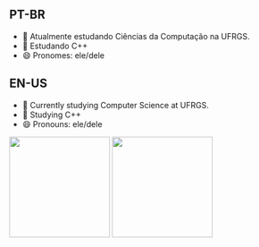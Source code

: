 ## PT-BR

- 🔭 Atualmente estudando Ciências da Computação na UFRGS.
- 🌱 Estudando C++
- 😄 Pronomes: ele/dele

## EN-US

- 🔭 Currently studying Computer Science at UFRGS.
- 🌱 Studying C++
- 😄 Pronouns: ele/dele



<div>
  <img height="180em" src="https://github-readme-stats.vercel.app/api?username=arthurafm&show_icons=true&theme=dark&include_all_commits=true&count_private=true"/>
  <img height="180em" src="https://github-readme-stats.vercel.app/api/top-langs/?username=arthurafm&layout=compact&langs_count=16&theme=dark"/>
</div>


